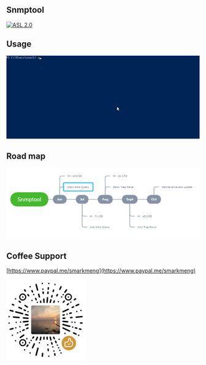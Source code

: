 ## Snmptool
[![ASL 2.0](https://img.shields.io/hexpm/l/plug.svg)](https://github.com/smarkm/snmptool/blob/master/LICENSE)
## Usage
![Show case](demo.gif)
## Road map
![Show case](roadmap.png)

## Coffee Support
[https://www.paypal.me/smarkmeng](https://www.paypal.me/smarkmeng)

![sfd](support.png)